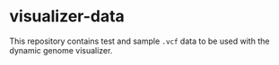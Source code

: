 # visualizer-data
This repository contains test and sample `.vcf` data to be used with the dynamic genome visualizer.
